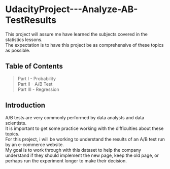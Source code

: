 # UdacityProject---Analyze-AB-TestResults

This project will assure me have learned the subjects covered in the statistics lessons.   
The expectation is to have this project be as comprehensive of these topics as possible.  

## Table of Contents  

> Part I - Probability  
> Part II - A/B Test  
> Part III - Regression  

## Introduction  

A/B tests are very commonly performed by data analysts and data scientists.  
It is important to get some practice working with the difficulties about these topics.  
For this project, i will be working to understand the results of an A/B test run by an e-commerce website.  
My goal is to work through with this dataset to help the company understand if they should implement the new page, keep the old page, or perhaps run the experiment longer to make their decision.  
